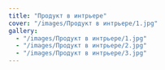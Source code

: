 ```yaml
---
title: "Продукт в интрьере"
cover: "/images/Продукт в интрьере/1.jpg"
gallery:
  - "/images/Продукт в интрьере/1.jpg"
  - "/images/Продукт в интрьере/2.jpg"
  - "/images/Продукт в интрьере/3.jpg"
---
```


>
